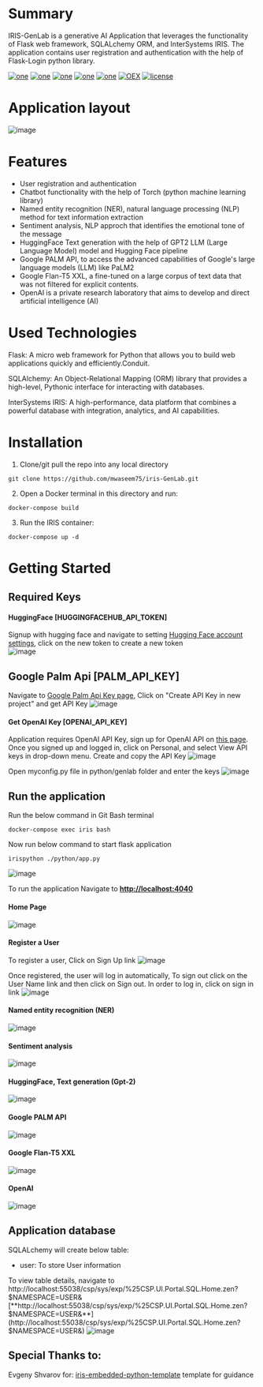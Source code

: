 # Summary
IRIS-GenLab is a generative AI Application that leverages the functionality of Flask web framework, SQLALchemy ORM, and InterSystems IRIS. 
The application contains user registration and authentication with the help of Flask-Login python library.

[![one](https://img.shields.io/badge/Platform-InterSystems%20IRIS-blue)](https://www.intersystems.com/data-platform/) [![one](https://img.shields.io/badge/WebFrameWork-Flask-blue)](https://flask.palletsprojects.com/en/2.3.x/) [![one](https://img.shields.io/badge/ORM-SQLAlchemy-green)](https://www.sqlalchemy.org/) [![one](https://img.shields.io/badge/Authentication-Flask%20Login-yellow)](https://flask-login.readthedocs.io/en/latest/) [![one](https://img.shields.io/badge/ChatBot-PyTorch-blue)](https://pytorch.org/)
[![OEX](https://img.shields.io/badge/Available%20on-Intersystems%20Open%20Exchange-00b2a9.svg)](https://github.com/mwaseem75/iris-GenLab/blob/master/LICENSE) 
[![license](https://img.shields.io/badge/License-Apache%202.0-yellow.svg)](https://github.com/mwaseem75/iris-GenLab/blob/master/LICENSE)




# Application layout
![image](https://github.com/mwaseem75/iris-GenLab/assets/18219467/2717f704-a1d7-4e2c-9a48-609469c41cec)


# Features
* User registration and authentication
* Chatbot functionality with the help of Torch (python machine learning library)
* Named entity recognition (NER), natural language processing (NLP) method for text information extraction
* Sentiment analysis, NLP approch that identifies the emotional tone of the message 
* HuggingFace Text generation with the help of GPT2 LLM (Large Language Model) model and Hugging Face pipeline
* Google PALM API, to access the advanced capabilities of Google's large language models (LLM) like PaLM2
* Google Flan-T5 XXL, a fine-tuned on a large corpus of text data that was not filtered for explicit contents.
* OpenAI is a private research laboratory that aims to develop and direct artificial intelligence (AI)

# Used Technologies
Flask: A micro web framework for Python that allows you to build web applications quickly and efficiently.Conduit.

SQLAlchemy: An Object-Relational Mapping (ORM) library that provides a high-level, Pythonic interface for interacting with databases.

InterSystems IRIS: A high-performance, data platform that combines a powerful database with integration, analytics, and AI capabilities.


# Installation
1. Clone/git pull the repo into any local directory

```
git clone https://github.com/mwaseem75/iris-GenLab.git
```

2. Open a Docker terminal in this directory and run:

```
docker-compose build
```

3. Run the IRIS container:

```
docker-compose up -d 
```

# Getting Started 
## Required Keys
#### HuggingFace [HUGGINGFACEHUB_API_TOKEN]
Signup with hugging face and navigate to setting [Hugging Face account settings](https://huggingface.co/settings/tokens), click on the new token to create a new token  
![image](https://github.com/mwaseem75/iris-GenLab/assets/18219467/7f57876e-4ef4-4ef9-8474-da056b1c8e78)


## Google Palm Api [PALM_API_KEY]
Navigate to [Google Palm Api Key page](https://makersuite.google.com/app/apikey), Click on "Create API Key in new project" and get API Key
![image](https://github.com/mwaseem75/iris-GenLab/assets/18219467/1f0af75b-d24e-49fa-abb1-19b0dba5d4eb)



#### Get OpenAI Key [OPENAI_API_KEY]
Application requires OpenAI API Key, sign up for OpenAI API on [this page](https://platform.openai.com/account/api-keys). Once you signed up and logged in, click on Personal, and select View API keys in drop-down menu. Create and copy the API Key
![image](https://github.com/mwaseem75/irisChatGPT/assets/18219467/7e7c7880-b9ac-4a60-9ec9-289dd2375a73)

Open myconfig.py file in python/genlab folder and enter the keys
![image](https://github.com/mwaseem75/iris-GenLab/assets/18219467/ac91af95-d307-4269-896b-441c1fcbd8ab)



## Run the application
Run the below command in Git Bash terminal
```
docker-compose exec iris bash
```
Now run below command to start flask application
```
irispython ./python/app.py
```
![image](https://github.com/mwaseem75/iris-GenLab/assets/18219467/57c75351-2405-4488-b092-ae40d090aa16)


To run the application Navigate to [**http://localhost:4040**](http://localhost:4040) 
#### Home Page
![image](https://github.com/mwaseem75/iris-GenLab/assets/18219467/de2c53c6-669f-414a-9939-83ce7e645211)


#### Register a User
To register a user, Click on Sign Up link
![image](https://github.com/mwaseem75/iris-GenLab/assets/18219467/4ed2fb6b-3da6-4c65-b791-b40c5e7c9280)


Once registered, the user will log in automatically, To sign out click on the User Name link and then click on Sign out.
In order to log in, click on sign in link
![image](https://github.com/mwaseem75/iris-GenLab/assets/18219467/83e0776c-2c87-4a6e-adf4-141065db0451)


#### Named entity recognition (NER)
![image](https://github.com/mwaseem75/iris-GenLab/assets/18219467/03116a37-e6e9-4029-adb8-e8ccab8985cf)


#### Sentiment analysis
![image](https://github.com/mwaseem75/iris-GenLab/assets/18219467/46779e19-426e-4bda-97ca-9c3b89cd00b7)


#### HuggingFace, Text generation (Gpt-2)
![image](https://github.com/mwaseem75/iris-GenLab/assets/18219467/92b75591-2e63-4e6a-ab26-1f3d67814fee)


#### Google PALM API
![image](https://github.com/mwaseem75/iris-GenLab/assets/18219467/665e8e13-ecbe-4548-bb9e-3555c35d452d)


#### Google Flan-T5 XXL
![image](https://github.com/mwaseem75/iris-GenLab/assets/18219467/b37f3fae-5244-4c29-ba34-fc5a8339da9c)


#### OpenAI
![image](https://github.com/mwaseem75/iris-GenLab/assets/18219467/b577c5e1-d59a-4d8c-a27e-10be8894382c)




## Application database
SQLALchemy will create below table:

* user: To store User information

To view table details, navigate to 
http://localhost:55038/csp/sys/exp/%25CSP.UI.Portal.SQL.Home.zen?$NAMESPACE=USER&
[**http://localhost:55038/csp/sys/exp/%25CSP.UI.Portal.SQL.Home.zen?$NAMESPACE=USER&**](http://localhost:55038/csp/sys/exp/%25CSP.UI.Portal.SQL.Home.zen?$NAMESPACE=USER&)
![image](https://github.com/mwaseem75/iris-GenLab/assets/18219467/a4d5d474-65eb-4026-a59b-7727fe7c592d)



## Special Thanks to:
Evgeny Shvarov for: [iris-embedded-python-template](https://openexchange.intersystems.com/package/iris-embedded-python-template) template for guidance
